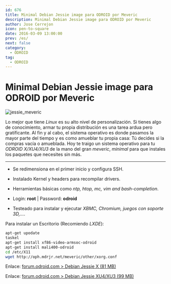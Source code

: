 ```yaml
---
id: 676
title: Minimal Debian Jessie image para ODROID por Meveric
description: Minimal Debian Jessie image para ODROID por Meveric
author: Jose Cerrejon
icon: pen-to-square
date: 2016-03-09 13:00:00
prev: /es/
next: false
category:
  - ODROID
tag:
  - ODROID
---
```


# Minimal Debian Jessie image para ODROID por Meveric

![jessie_meveric](/images/2016/03/jessie_meveric.png)

Lo mejor que tiene *Linux* es su alto nivel de personalización. Si tienes algo de conocimiento, armar tu propia distribución es una tarea ardua pero gratificante. Al fin y al cabo, el sistema operativo es donde pasamos la mayor parte del tiempo y es como amueblar tu propia casa: Tú decides si la compras vacía o amueblada. Hoy te traigo un sistema operativo para tu *ODROID X/XU4/XU3* de la mano del gran *meveric*, *minimal* para que instales los paquetes que necesites sin más.

- - -
* Se redimensiona en el primer inicio y configura SSH.

* Instalado Kernel y headers para recompilar drivers.

* Herramientas básicas como *ntp, htop, mc, vim and bash-completion*.

* Login: **root** | Password: **odroid**

* Testeado para instalar y ejecutar *XBMC, Chromium, juegos con soporte 3D,...*.

Para instalar un Escritorio (Recomiendo *LXDE*):

```bash
apt-get upodate
taskel
apt-get install xf86-video-armsoc-odroid
apt-get install mali400-odroid
cd /etc/X11
wget http://oph.mdrjr.net/meveric/other/xorg.conf
```

Enlace: [forum.odroid.com > Debian Jessie X (81 MB)](http://forum.odroid.com/viewtopic.php?f=23&t=19281)

Enlace: [forum.odroid.com > Debian Jessie XU4/XU3 (99 MB)](http://forum.odroid.com/viewtopic.php?f=96&t=17542)